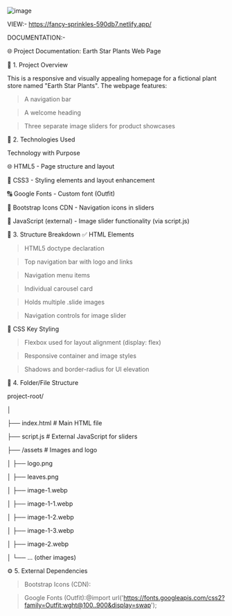 ![image](https://github.com/user-attachments/assets/e024a001-fa31-4a3e-8d34-3b810e6c99a6)

VIEW:- https://fancy-sprinkles-590db7.netlify.app/


DOCUMENTATION:-

🌐 Project Documentation: Earth Star Plants Web Page

📄 1. Project Overview

This is a responsive and visually appealing homepage for a fictional plant store named "Earth Star Plants". The webpage features:

> A navigation bar

> A welcome heading

> Three separate image sliders for product showcases





🧰 2. Technologies Used

Technology with	Purpose

🌐 HTML5 -	Page structure and layout

🎨 CSS3	 - Styling elements and layout enhancement

🔠 Google Fonts	 - Custom font (Outfit)

🎯 Bootstrap Icons CDN - 	Navigation icons in sliders

📜 JavaScript (external) - Image slider functionality (via script.js)





🧱 3. Structure Breakdown
✅ HTML Elements

> HTML5 doctype declaration

> Top navigation bar with logo and links

> Navigation menu items

> Individual carousel card

> Holds multiple .slide images

> Navigation controls for image slider



📌 CSS Key Styling

> Flexbox used for layout alignment (display: flex)

> Responsive container and image styles

> Shadows and border-radius for UI elevation





📂 4. Folder/File Structure

project-root/

│

├── index.html              # Main HTML file


├── script.js               # External JavaScript for sliders

├── /assets                 # Images and logo

│   ├── logo.png

│   ├── leaves.png

│   ├── image-1.webp

│   ├── image-1-1.webp

│   ├── image-1-2.webp


│   ├── image-1-3.webp

│   ├── image-2.webp

│   └── ... (other images)





⚙️ 5. External Dependencies
>Bootstrap Icons (CDN):<link rel="stylesheet" href="https://cdn.jsdelivr.net/npm/bootstrap-icons@1.13.1/font/bootstrap-icons.min.css">


>Google Fonts (Outfit):@import url('https://fonts.googleapis.com/css2?family=Outfit:wght@100..900&display=swap');
